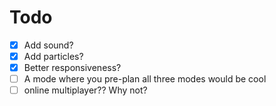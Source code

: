 # Todo

- [x] Add sound?
- [x] Add particles?
- [x] Better responsiveness?
- [ ] A mode where you pre-plan all three modes would be cool
- [ ] online multiplayer?? Why not?
